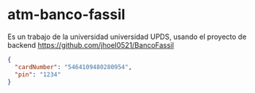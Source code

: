 # atm-banco-fassil
Es un trabajo de la universidad universidad UPDS, usando el proyecto de backend https://github.com/jhoel0521/BancoFassil
```json
{
  "cardNumber": "5464109480280954",
  "pin": "1234"
}
```